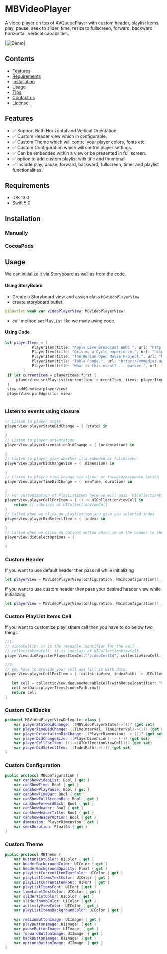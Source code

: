 # MBVideoPlayer

A video player on top of AVQueuePlayer with custom header, playlist items, play, pause, seek to slider, time, resize to fullscreen, forward, backward horizontal, vertical capabilities.

|![Demo](https://github.com/mwaqasbhati/MBVideoPlayer/blob/master/screenshots/fullscreen.png)|


## Contents
- [Features](#features)
- [Requirements](#requirements)
- [Installation](#installation)
- [Usage](#usage)
- [Tips](#tips)
- [Contact us](#contact-us)
- [License](#license)

## Features

 - ✅ Support Both Horizontal and Vertical Orientation. 
 - ✅ Custom Header view which in configurable.
 - ✅ Custom Theme which will control your player colors, fonts etc.
 - ✅ Custom Configuration which will control player settings.
 - ✅ Can be embedded within a view or be presented in full screen.
 - ✅ option to add custom playlist with title and thumbnail.
 - ✅ Include play, pause, forward, backward, fullscreen, timer and playlist functionalities.

## Requirements

- iOS 13.0
- Swift 5.0

## Installation

### Manually


### CocoaPods


## Usage

We can initialize it via Storyboard as well as from the code.

#### Using StoryBoard

- Create a Storyboard view and assign class `MBVideoPlayerView`
- create storyboard outlet
```swift
@IBOutlet weak var videoPlayerView: MBVideoPlayerView!
```
- call method `setPlayList` like we made using code.

#### Using Code

``` swift
let playerItems = [
            PlayerItem(title: "Apple Live Broadcast WWDC.", url: "http://qthttp.apple.com.edgesuite.net/1010qwoeiuryfg/sl.m3u8", thumbnail: "1"),
            PlayerItem(title: "Driving a Cycle experience.", url: "https://content.jwplatform.com/manifests/yp34SRmf.m3u8", thumbnail: "2"),
            PlayerItem(title: "The Durian Open Movie Project.", url: "https://bitdash-a.akamaihd.net/content/sintel/hls/playlist.m3u8", thumbnail: "3"),
            PlayerItem(title: "Table Ronde.", url: "https://mnmedias.api.telequebec.tv/m3u8/29880.m3u8", thumbnail: "4"),
            PlayerItem(title: "What is this event? ... parker.", url: "https://bitdash-a.akamaihd.net/content/MI201109210084_1/m3u8s/f08e80da-bf1d-4e3d-8899-f0f6155f6efa.m3u8", thumbnail: "5")
        ]
 if let currentItem = playerItems.first {
     playerView.setPlayList(currentItem: currentItem, items: playerItems, fullScreenView: view)
 }
 view.addSubview(playerView)
 playerView.pinEdges(to: view)
 
```

### Listen to events using closure

``` swift
// Listen to player state
playerView.playerStateDidChange = { (state) in
            
}
// Listen to player orientation
playerView.playerOrientationDidChange = { (orientation) in
        
}
// Listen to player size whether it's embeded or fullScreen
playerView.playerDidChangeSize = { (dimension) in
            
}
// Listen to player time change via slider or forward/backward button
playerView.playerTimeDidChange = { (newTime, duration) in
            
}
// For customization of PlayListItems here we will pass `UICollectionViewCell` which will represent each playlistitem
playerView.playerCellForItem = { () -> UICollectionViewCell in
    return // subclass of UICollectionViewCell
}
// Called when we click on playlistitem and give you selected index
playerView.playerDidSelectItem = { (index) in
            
}
// Called when we click on options button which in on the header to show different options to user
playerView.didSelectOptions = {
            
}

```        
### Custom Header

If you want to use default header then pass nil while initializing
```swift
let playerView = MBVideoPlayerView(configuration: MainConfiguration(), theme: MainTheme(), header: nil)
``` 
If you want to use custom header then pass your desired header view while initializing
```swift
let playerView = MBVideoPlayerView(configuration: MainConfiguration(), theme: MainTheme(), header: CustomView())
```
### Custom PlayList Items Cell

If you want to customize playlistitem cell then you have to do below two things
```swift
//1:
// videoCellId: it is the resuable identifier for the cell
// collectioViewCell: it is subclass of UICollectionViewCell
playerView.didRegisterPlayerItemCell("videoCellId", collectioViewCell: VideoCollectionViewCell.self)

//2:
// you have to provide your cell and fill it with data.
playerView.playerCellForItem = { (collectioView, indexPath) -> UICollectionViewCell in
   
   let cell = collectioView.dequeueReusableCell(withReuseIdentifier: "videoCellId1", for: indexPath) as! VideoCollectionViewCell
   cell.setData(playerItems[indexPath.row])
   return cell
}
```
### Custom CallBacks

```swift
protocol MBVideoPlayerViewDelegate: class {
    var playerStateDidChange: ((MBVideoPlayerState)->())? {get set}
    var playerTimeDidChange: ((TimeInterval, TimeInterval)->())? {get set}
    var playerOrientationDidChange: ((PlayerDimension) -> ())? {get set}
    var playerDidChangeSize: ((PlayerDimension) -> ())? {get set}
    var playerCellForItem: (()->(UICollectionViewCell))? {get set}
    var playerDidSelectItem: ((IndexPath)->())? {get set}
}
```
### Custom Configuration

```swift
public protocol MBConfiguration {
    var canShowVideoList: Bool { get }
    var canShowTime: Bool { get }
    var canShowPlayPause: Bool { get }
    var canShowTimeBar: Bool { get }
    var canShowFullScreenBtn: Bool { get }
    var canShowForwardBack: Bool { get }
    var canShowHeader: Bool { get }
    var canShowHeaderTitle: Bool { get }
    var canShowHeaderOption: Bool { get }
    var dimension: PlayerDimension { get }
    var seekDuration: Float64 { get }
}
```

### Custom Theme

```swift
public protocol MBTheme {
    var buttonTintColor: UIColor { get }
    var headerBackgroundColor: UIColor { get }
    var headerBackgroundOpacity: Float { get }
    var playListCurrentItemTextColor: UIColor { get }
    var playListItemsTextColor: UIColor { get }
    var playListCurrentItemFont: UIFont { get }
    var playListItemsFont: UIFont { get }
    var timeLabelTextColor: UIColor { get }
    var sliderTintColor: UIColor { get }
    var sliderThumbColor: UIColor { get }
    var activityViewColor: UIColor { get }
    var playListItemsBackgroundColor: UIColor { get }
    
    var resizeButtonImage: UIImage! { get }
    var playButtonImage: UIImage! { get }
    var pauseButtonImage: UIImage! { get }
    var forwardButtonImage: UIImage! { get }
    var backButtonImage: UIImage! { get }
    var optionsButtonImage: UIImage! { get }
}
```






